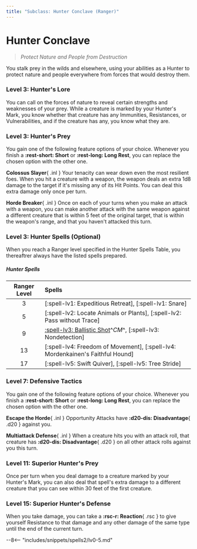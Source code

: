 ```yaml
---
title: "Subclass: Hunter Conclave (Ranger)"
---
```


<p style="display:none">
Protect Nature and People from Destruction
</p>

# Hunter Conclave

> *Protect Nature and People from Destruction*

You stalk prey in the wilds and elsewhere, using your abilities as a Hunter to protect nature and people everywhere from forces that would destroy them.

### Level 3: Hunter's Lore

You can call on the forces of nature to reveal certain strengths and weaknesses of your prey. While a creature is marked by your Hunter's Mark, you know whether that creature has any Immunities, Resistances, or Vulnerabilities, and if the creature has any, you know what they are.

### Level 3: Hunter's Prey

You gain one of the following feature options of your choice. Whenever you finish a **:rest-short: Short** or **:rest-long: Long Rest**, you can replace the chosen option with the other one.

**Colossus Slayer**{ .inl } Your tenacity can wear down even the most resilient foes. When you hit a creature with a weapon, the weapon deals an extra 1d8 damage to the target if it's missing any of its Hit Points. You can deal this extra damage only once per turn.

**Horde Breaker**{ .inl } Once on each of your turns when you make an attack with a weapon, you can make another attack with the same weapon against a different creature that is within 5 feet of the original target, that is within the weapon's range, and that you haven't attacked this turn.

### Level 3: Hunter Spells (Optional)

When you reach a Ranger level specified in the Hunter Spells Table, you thereaftrer always have the listed spells prepared.

##### Hunter Spells

| Ranger Level | Spells |
|:---:|:---|
| 3 | [:spell-lv1: Expeditious Retreat], [:spell-lv1: Snare] |
| 5 | [:spell-lv2: Locate Animals or Plants], [:spell-lv2: Pass without Trace] |
| 9 | [:spell-lv3: Ballistic Shot]^*CM*^, [:spell-lv3: Nondetection] |
| 13 | [:spell-lv4: Freedom of Movement], [:spell-lv4: Mordenkainen's Faithful Hound] |
| 17 | [:spell-lv5: Swift Quiver], [:spell-lv5: Tree Stride] |

[:spell-lv3: Ballistic Shot]: ../../spells/description/additional/homebrew.md#ballistic-shot

### Level 7: Defensive Tactics

You gain one of the following feature options of your choice. Whenever you finish a **:rest-short: Short** or **:rest-long: Long Rest**, you can replace the chosen option with the other one.

**Escape the Horde**{ .inl } Opportunity Attacks have **:d20-dis: Disadvantage**{ .d20 } against you.

**Multiattack Defense**{ .inl } When a creature hits you with an attack roll, that creature has **:d20-dis: Disadvantage**{ .d20 } on all other attack rolls against you this turn.

### Level 11: Superior Hunter's Prey

Once per turn when you deal damage to a creature marked by your Hunter's Mark, you can also deal that spell's extra damage to a different creature that you can see within 30 feet of the first creature.

### Level 15: Superior Hunter's Defense

When you take damage, you can take a **:rsc-r: Reaction**{ .rsc } to give yourself Resistance to that damage and any other damage of the same type until the end of the current turn.

--8<-- "includes/snippets/spells2/lv0-5.md"